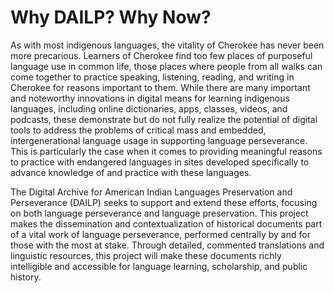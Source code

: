 # Why DAILP? Why Now?

As with most indigenous languages, the vitality of Cherokee has never been more precarious. Learners of Cherokee find too few places of purposeful language use in common life, those places where people from all walks can come together to practice speaking, listening, reading, and writing in Cherokee for reasons important to them. While there are many important and noteworthy innovations in digital means for learning indigenous languages, including online dictionaries, apps, classes, videos, and podcasts, these demonstrate but do not fully realize the potential of digital tools to address the problems of critical mass and embedded, intergenerational language usage in supporting language perseverance. This is particularly the case when it comes to providing meaningful reasons to practice with endangered languages in sites developed specifically to advance knowledge of and practice with these languages.

The Digital Archive for American Indian Languages Preservation and Perseverance (DAILP) seeks to support and extend these efforts, focusing on both language perseverance and language preservation. This project makes the dissemination and contextualization of historical documents part of a vital work of language perseverance, performed centrally by and for those with the most at stake. Through detailed, commented translations and linguistic resources, this project will make these documents richly intelligible and accessible for language learning, scholarship, and public history.
